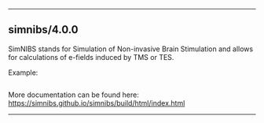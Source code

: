 
----------------------------------
## simnibs/4.0.0 ##
SimNIBS stands for Simulation of Non-invasive Brain Stimulation and allows for calculations of e-fields induced by TMS or TES.

Example:
```
```

More documentation can be found here: https://simnibs.github.io/simnibs/build/html/index.html

----------------------------------
